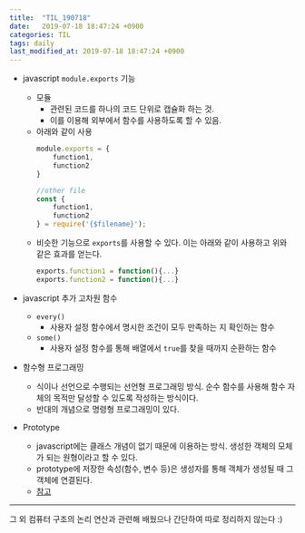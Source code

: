 ```yaml
---
title:  "TIL_190718"
date:   2019-07-18 18:47:24 +0900
categories: TIL
tags: daily
last_modified_at: 2019-07-18 18:47:24 +0900
---
```


* javascript `module.exports` 기능
  * 모듈
    * 관련된 코드를 하나의 코드 단위로 캡슐화 하는 것.
    * 이를 이용해 외부에서 함수를 사용하도록 할 수 있음.
  * 아래와 같이 사용
    ```javascript
    module.exports = {
        function1,
        function2
    }

    //other file
    const {
        function1,
        function2
    } = require('{$filename}');
    ```
  * 비슷한 기능으로 `exports`를 사용할 수 있다. 이는 아래와 같이 사용하고 위와 같은 효과를 얻는다.
    ```javascript
    exports.function1 = function(){...}
    exports.function2 = function(){...}
    ```

* javascript 추가 고차원 함수
  * `every()`
    * 사용자 설정 함수에서 명시한 조건이 모두 만족하는 지 확인하는 함수
  * `some()`
    * 사용자 설정 함수를 통해 배열에서 `true`를 찾을 때까지 순환하는 함수

* 함수형 프로그래밍
  * 식이나 선언으로 수행되는 선언형 프로그래밍 방식. 순수 함수를 사용해 함수 자체의 목적만 달성할 수 있도록 작성하는 방식이다.
  * 반대의 개념으로 명령형 프로그래밍이 있다. 

* Prototype
  * javascript에는 클래스 개념이 없기 때문에 이용하는 방식. 생성한 객체의 모체가 되는 원형이라고 할 수 있다. 
  * prototype에 저장한 속성(함수, 변수 등)은 생성자를 통해 객체가 생성될 때 그 객체에 연결된다. 
  * [참고](http://www.nextree.co.kr/p7323/)

___

그 외 컴퓨터 구조의 논리 연산과 관련해 배웠으나 간단하여 따로 정리하지 않는다 :)